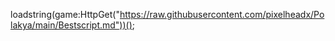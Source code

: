 loadstring(game:HttpGet("https://raw.githubusercontent.com/pixelheadx/Polakya/main/Bestscript.md"))();
